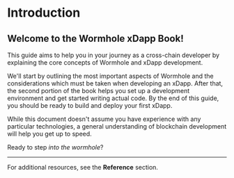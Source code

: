 # Introduction

## Welcome to the Wormhole xDapp Book!

This guide aims to help you in your journey as a cross-chain developer by explaining the core concepts of Wormhole and xDapp development.

We'll start by outlining the most important aspects of Wormhole and the considerations which must be taken when developing an xDapp. After that, the second portion of the book helps you set up a development environment and get started writing actual code. By the end of this guide, you should be ready to build and deploy your first xDapp.

While this document doesn't assume you have experience with any particular technologies, a general understanding of blockchain development will help you get up to speed.

Ready to step _into the wormhole_?

---

For additional resources, see the **Reference** section.
